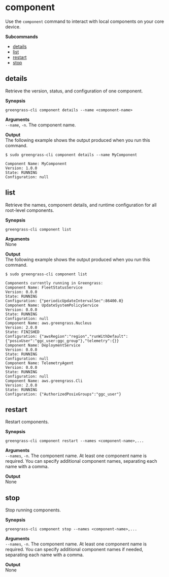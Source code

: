 # component<a name="gg-cli-component"></a>

Use the `component` command to interact with local components on your core device\. 

**Subcommands**
+ [details](#component-details)
+ [list](#component-list)
+ [restart](#component-restart)
+ [stop](#component-stop)

## details<a name="component-details"></a>

Retrieve the version, status, and configuration of one component\. 

**Synopsis**  

```
greengrass-cli component details --name <component-name> 
```

**Arguments**  
`--name`, `-n`\. The component name\.

**Output**  
The following example shows the output produced when you run this command\.  

```
$ sudo greengrass-cli component details --name MyComponent 

Component Name: MyComponent 
Version: 1.0.0
State: RUNNING
Configuration: null
```

## list<a name="component-list"></a>

Retrieve the names, component details, and runtime configuration for all root\-level components\. 

**Synopsis**  

```
greengrass-cli component list
```

**Arguments**  
None

**Output**  
The following example shows the output produced when you run this command\.  

```
$ sudo greengrass-cli component list

Components currently running in Greengrass:
Component Name: FleetStatusService
Version: 0.0.0
State: RUNNING
Configuration: {"periodicUpdateIntervalSec":86400.0}
Component Name: UpdateSystemPolicyService
Version: 0.0.0
State: RUNNING
Configuration: null
Component Name: aws.greengrass.Nucleus
Version: 2.0.0
State: FINISHED
Configuration: {"awsRegion":"region","runWithDefault":{"posixUser":"ggc_user:ggc_group"},"telemetry":{}}
Component Name: DeploymentService
Version: 0.0.0
State: RUNNING
Configuration: null
Component Name: TelemetryAgent
Version: 0.0.0
State: RUNNING
Configuration: null
Component Name: aws.greengrass.Cli
Version: 2.0.0
State: RUNNING
Configuration: {"AuthorizedPosixGroups":"ggc_user"}
```

## restart<a name="component-restart"></a>

Restart components\.

**Synopsis**  

```
greengrass-cli component restart --names <component-name>,...
```

**Arguments**  
`--names`, `-n`\. The component name\. At least one component name is required\. You can specify additional component names, separating each name with a comma\.

**Output**  
None

## stop<a name="component-stop"></a>

Stop running components\. 

**Synopsis**  

```
greengrass-cli component stop --names <component-name>,...
```

**Arguments**  
`--names`, `-n`\. The component name\. At least one component name is required\. You can specify additional component names if needed, separating each name with a comma\.

**Output**  
None